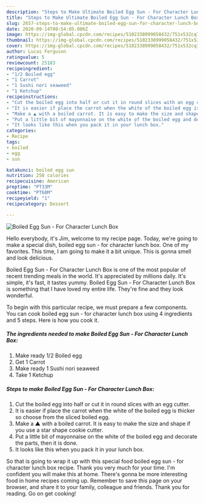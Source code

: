```yaml
---
description: "Steps to Make Ultimate Boiled Egg Sun - For Character Lunch Box"
title: "Steps to Make Ultimate Boiled Egg Sun - For Character Lunch Box"
slug: 2657-steps-to-make-ultimate-boiled-egg-sun-for-character-lunch-box
date: 2020-09-14T00:54:05.086Z
image: https://img-global.cpcdn.com/recipes/5102338999058432/751x532cq70/boiled-egg-sun-for-character-lunch-box-recipe-main-photo.jpg
thumbnail: https://img-global.cpcdn.com/recipes/5102338999058432/751x532cq70/boiled-egg-sun-for-character-lunch-box-recipe-main-photo.jpg
cover: https://img-global.cpcdn.com/recipes/5102338999058432/751x532cq70/boiled-egg-sun-for-character-lunch-box-recipe-main-photo.jpg
author: Lucas Ferguson
ratingvalue: 5
reviewcount: 25183
recipeingredient:
- "1/2 Boiled egg"
- "1 Carrot"
- "1 Sushi nori seaweed"
- "1 Ketchup"
recipeinstructions:
- "Cut the boiled egg into half or cut it in round slices with an egg cutter."
- "It is easier if place the carrot when the white of the boiled egg is thicker so choose from the sliced boiled egg."
- "Make a ▲ with a boiled carrot. It is easy to make the size and shape if you use a star shape cookie cutter."
- "Put a little bit of mayonnaise on the white of the boiled egg and decorate the parts, then it is done."
- "It looks like this when you pack it in your lunch box."
categories:
- Recipe
tags:
- boiled
- egg
- sun

katakunci: boiled egg sun 
nutrition: 250 calories
recipecuisine: American
preptime: "PT33M"
cooktime: "PT60M"
recipeyield: "1"
recipecategory: Dessert

---
```



![Boiled Egg Sun - For Character Lunch Box](https://img-global.cpcdn.com/recipes/5102338999058432/751x532cq70/boiled-egg-sun-for-character-lunch-box-recipe-main-photo.jpg)

Hello everybody, it's Jim, welcome to my recipe page. Today, we're going to make a special dish, boiled egg sun - for character lunch box. One of my favorites. This time, I am going to make it a bit unique. This is gonna smell and look delicious.



Boiled Egg Sun - For Character Lunch Box is one of the most popular of recent trending meals in the world. It's appreciated by millions daily. It's simple, it's fast, it tastes yummy. Boiled Egg Sun - For Character Lunch Box is something that I have loved my entire life. They're fine and they look wonderful.


To begin with this particular recipe, we must prepare a few components. You can cook boiled egg sun - for character lunch box using 4 ingredients and 5 steps. Here is how you cook it.

<!--inarticleads1-->

##### The ingredients needed to make Boiled Egg Sun - For Character Lunch Box:

1. Make ready 1/2 Boiled egg
1. Get 1 Carrot
1. Make ready 1 Sushi nori seaweed
1. Take 1 Ketchup




<!--inarticleads2-->

##### Steps to make Boiled Egg Sun - For Character Lunch Box:

1. Cut the boiled egg into half or cut it in round slices with an egg cutter.
1. It is easier if place the carrot when the white of the boiled egg is thicker so choose from the sliced boiled egg.
1. Make a ▲ with a boiled carrot. It is easy to make the size and shape if you use a star shape cookie cutter.
1. Put a little bit of mayonnaise on the white of the boiled egg and decorate the parts, then it is done.
1. It looks like this when you pack it in your lunch box.




So that is going to wrap it up with this special food boiled egg sun - for character lunch box recipe. Thank you very much for your time. I'm confident you will make this at home. There's gonna be more interesting food in home recipes coming up. Remember to save this page on your browser, and share it to your family, colleague and friends. Thank you for reading. Go on get cooking!
